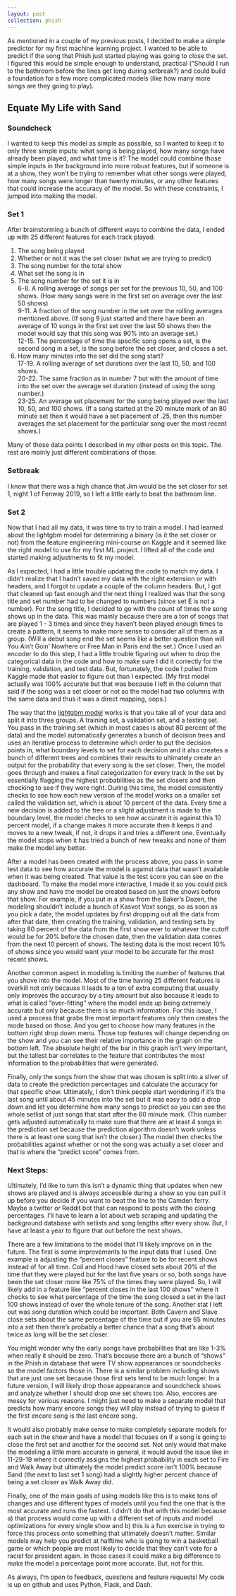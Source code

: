 ```yaml
---
layout: post
collection: phish
---
```


As mentioned in a couple of my previous posts, I decided to make a simple predictor for my first machine learning project.  I wanted to be able to predict if the song that Phish just started playing was going to close the set.  I figured this would be simple enough to understand, practical (“Should I run to the bathroom before the lines get long during setbreak?) and could build a foundation for a few more complicated models (like how many more songs are they going to play).  

## Equate My Life with Sand
### Soundcheck
I wanted to keep this model as simple as possible, so I wanted to keep it to only three simple inputs: what song is being played, how many songs have already been played, and what time is it?  The model could combine those simple inputs in the background into more robust features, but if someone is at a show, they won’t be trying to remember what other songs were played, how many songs were longer than twenty minutes, or any other features that could increase the accuracy of the model.  So with these constraints, I jumped into making the model.

### Set 1
After brainstorming a bunch of different ways to combine the data, I ended up with 25 different features for each track played:
1. The song being played  
2. Whether or not it was the set closer (what we are trying to predict)
3. The song number for the total show
4. What set the song is in
5. The song number for the set it is in  
6-8. A rolling average of songs per set for the previous 10, 50, and 100 shows.  (How many songs were in the first set on average over the last 50 shows)  
9-11. A fraction of the song number in the set over the rolling averages mentioned above.  (If song 9 just started and there have been an average of 10 songs in the first set over the last 50 shows then the model would say that this song was 90% into an average set.)  
12-15. The percentage of time the specific song opens a set, is the second song in a set, is the song before the set closer, and closes a set.  
16. How many minutes into the set did the song start?  
17-19. A rolling average of set durations over the last 10, 50, and 100 shows.  
20-22. The same fraction as in number 7 but with the amount of time into the set over the average set duration (instead of using the song number.)   
23-25. An average set placement for the song being played over the last 10, 50, and 100 shows.  (If a song started at the 20 minute mark of an 80 minute set then it would have a set placement of .25, then this number averages the set placement for the particular song over the most recent shows.)  

Many of these data points I described in my other posts on this topic.  The rest are mainly just different combinations of those.

### Setbreak
I know that there was a high chance that Jim would be the set closer for set 1, night 1 of Fenway 2019, so I left a little early to beat the bathroom line. 

### Set 2
Now that I had all my data, it was time to try to train a model.  I had learned about the lightgbm model for determining a binary (is it the set closer or not) from the feature engineering mini-course on Kaggle and it seemed like the right model to use for my first ML project.  I lifted all of the code and started making adjustments to fit my model.  

As I expected, I had a little trouble updating the code to match my data.  I didn’t realize that I hadn’t saved my data with the right extension or with headers, and I forgot to update a couple of the column headers.  But, I got that cleaned up fast enough and the next thing I realized was that the song title and set number had to be changed to numbers (since set E is not a number).  For the song title, I decided to go with the count of times the song shows up in the data.  This was mainly because there are a ton of songs that are played 1 - 3 times and since they haven’t been played enough times to create a pattern, it seems to make more sense to consider all of them as a group.  (Will a debut song end the set seems like a better question than will You Ain’t Goin’ Nowhere or Free Man in Paris end the set.)  Once I used an encoder to do this step, I had a little trouble figuring out when to drop the categorical data in the code and how to make sure I did it correctly for the training, validation, and test data.  But, fortunately, the code I pulled from Kaggle made that easier to figure out than I expected.  (My first model actually was 100% accurate but that was because I left in the column that said if the song was a set closer or not so the model had two columns with the same data and thus it was a direct mapping, oops.)

The way that the [lightgbm model](https://mlexplained.com/2018/01/05/lightgbm-and-xgboost-explained/) works is that you take all of your data and split it into three groups.  A training set, a validation set, and a testing set.  You pass in the training set (which in most cases is about 80 percent of the data) and the model automatically generates a bunch of decision trees and uses an iterative process to determine which order to put the decision points in, what boundary levels to set for each decision and it also creates a bunch of different trees and combines their results to ultimately create an output for the probability that every song is the set closer.  Then, the model goes through and makes a final categorization for every track in the set by essentially flagging the highest probabilities as the set closers and then checking to see if they were right.  During this time, the model consistently checks to see how each new version of the model works on a smaller set called the validation set, which is about 10 percent of the data.  Every time a new decision is added to the tree or a slight adjustment is made to the boundary level, the model checks to see how accurate it is against this 10 percent model, if a change makes it more accurate then it keeps it and moves to a new tweak, if not, it drops it and tries a different one.  Eventually the model stops when it has tried a bunch of new tweaks and none of them make the model any better.

After a model has been created with the process above, you pass in some test data to see how accurate the model is against data that wasn’t available when it was being created.  That value is the test score you can see on the dashboard.  To make the model more interactive, I made it so you could pick any show and have the model be created based on just the shows before that show.  For example, if you put in a show from the Baker’s Dozen, the modeling shouldn’t include a bunch of Kasvot Voxt songs, so as soon as you pick a date, the model updates by first dropping out all the data from after that date, then creating the training, validation, and testing sets by taking 80 percent of the data from the first show ever to whatever the cutoff would be for 20% before the chosen date, then the validation data comes from the next 10 percent of shows.  The testing data is the most recent 10% of shows since you would want your model to be accurate for the most recent shows.

Another common aspect in modeling is limiting the number of features that you shove into the model.  Most of the time having 25 different features is overkill not only because it leads to a ton of extra computing that usually only improves the accuracy by a tiny amount but also because it leads to what is called “over-fitting” where the model ends up being extremely accurate but only because there is so much information.  For this issue, I used a process that grabs the most important features only then creates the mode based on those.  And you get to choose how many features in the bottom right drop down menu.  Those top features will change depending on the show and you can see their relative importance in the graph on the bottom left.  The absolute height of the bar in this graph isn’t very important, but the tallest bar correlates to the feature that contributes the most information to the probabilities that were generated.

Finally, only the songs from the show that was chosen is split into a sliver of data to create the prediction percentages and calculate the accuracy for that specific show.  Ultimately, I don’t think people start wondering if it’s the last song until about 45 minutes into the set but it was easy to add a drop down and let you determine how many songs to predict so you can see the whole setlist of just songs that start after the 60 minute mark.  (This number gets adjusted automatically to make sure that there are at least 4 songs in the prediction set because the prediction algorithm doesn’t work unless there is at least one song that isn’t the closer.)  The model then checks the probabilities against whether or not the song was actually a set closer and that is where the “predict score” comes from.

### Next Steps:
Ultimately, I’d like to turn this isn’t a dynamic thing that updates when new shows are played and is always accessible during a show so you can pull it up before you decide if you want to beat the line to the Camden ferry.  Maybe a twitter or Reddit bot that can respond to posts with the closing percentages.  I’ll have to learn a lot about web scraping and updating the background database with setlists and song lengths after every show.  But, I have at least a year to figure that out before the next shows.

There are a few limitations to the model that I’ll likely improve on in the future.  The first is some improvements to the input data that I used.  One example is adjusting the “percent closes” feature to be for recent shows instead of for all time.  Coil and Hood have closed sets about 20% of the time that they were played but for the last five years or so, both songs have been the set closer more like 75% of the times they were played.  So, I will likely add in a feature like “percent closes in the last 100 shows” where it checks to see what percentage of the time the song closed a set in the last 100 shows instead of over the whole tenure of the song.  Another stat I left out was song duration which could be important.  Both Cavern and Slave close sets about the same percentage of the time but if you are 65 minutes into a set then there’s probably a better chance that a song that’s about twice as long will be the set closer.

You might wonder why the early songs have probabilities that are like 1-3% when really it should be zero.  That’s because there are a bunch of “shows” in the Phish.in database that were TV show appearances or soundchecks so the model factors those in.  There is a similar problem including shows that are just one set because those first sets tend to be much longer.  In a future version, I will likely drop those appearance and soundcheck shows and analyze whether I should drop one set shows too.  Also, encores are messy for various reasons.  I might just need to make a separate model that predicts how many encore songs they will play instead of trying to guess if the first encore song is the last encore song.

It would also probably make sense to make completely separate models for each set in the show and have a model that focuses on if a song is going to close the first set and another for the second set.  Not only would that make the modeling a little more accurate in general, it would avoid the issue like in 11-29-19 where it correctly assigns the highest probability in each set to Fire and Walk Away but ultimately the model predict score isn’t 100% because Sand (the next to last set 1 song) had a slightly higher percent chance of being a set closer as Walk Away did.

Finally, one of the main goals of using models like this is to make tons of changes and use different types of models until you find the one that is the most accurate and runs the fastest.  I didn’t do that with this model because a) that process would come up with a different set of inputs and model optimizations for every single show and b) this is a fun exercise in trying to force this process onto something that ultimately doesn’t matter.  Similar models may help you predict at halftime who is going to win a basketball game or which people are most likely to decide that they can’t vote for a racist for president again.  In those cases it could make a big difference to make the model a percentage point more accurate.  But, not for this.

As always, I’m open to feedback, questions and feature requests!  My code is up on github and uses Python, Flask, and Dash.

